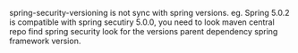 spring-security-versioning is not sync with spring versions.
eg. Spring 5.0.2 is compatible with spring secutiry 5.0.0,
you need to look maven central repo
find spring security
look for the versions parent dependency spring framework version.
